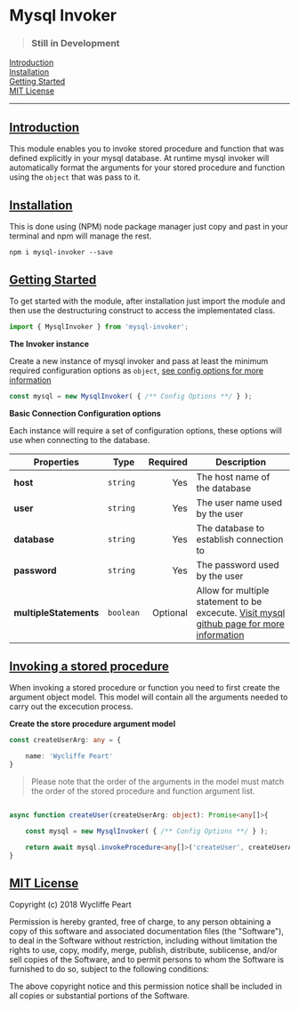# Mysql Invoker


> ### Still in Development

[Introduction](#introduction) <br />
[Installation](#installation) <br />
[Getting Started](#getting-started) <br />
[MIT License](#mit-license) <br />

****

## [Introduction](#introduction)

This module enables you to invoke stored procedure and function that was defined explicitly in your mysql database. At runtime mysql invoker will automatically format the arguments for your stored procedure and function using the `object` that was pass to it.


## [Installation](#installation)

This is done using (NPM) node package manager just copy and past in your terminal and npm will manage the rest.

```npm
npm i mysql-invoker --save
```

## [Getting Started](#getting-started)

To get started with the module, after installation just import the module and then use the destructuring construct to access the implementated class.

```js
import { MysqlInvoker } from 'mysql-invoker';
```

**The Invoker instance**

Create a new instance of mysql invoker and pass at least the minimum required configuration options as `object`, [see config options  for more information](https://github.com/mysqljs/mysql#connection-options)

```js
const mysql = new MysqlInvoker( { /** Config Options **/ } );
```

**Basic Connection Configuration options**

Each instance will require a set of configuration options, these options will use when connecting to the database.

| Properties       | Type     | Required   | Description
|----------------- | ---------| ---------:|----------------------------------
| **host**   | `string` | Yes       | The host name of the database
| **user** | `string` | Yes       | The user name used by the user
| **database**      | `string` | Yes  | The database to establish connection to
| **password**      | `string` | Yes  | The password used by the user
| **multipleStatements**   | `boolean` | Optional  | Allow for multiple statement to be excecute. [Visit mysql github page for more information](https://github.com/mysqljs/mysql#multiple-statement-queries)

## [Invoking a stored procedure](#configuration-options)

When invoking a stored procedure or function you need to first create the argument object model. This model will contain all the arguments needed to carry out the excecution process.


**Create the store procedure argument model**

```ts
const createUserArg: any = {

    name: 'Wycliffe Peart'
}
```

>  Please note that the order of the arguments in the model must match the order of the stored procedure and function argument list.


```ts

async function createUser(createUserArg: object): Promise<any[]>{

    const mysql = new MysqlInvoker( { /** Config Options **/ } );

    return await mysql.invokeProcedure<any[]>('createUser', createUserArg);
}
```

## [MIT License](#min-license)

Copyright (c) 2018 Wycliffe Peart

Permission is hereby granted, free of charge, to any person obtaining a copy
of this software and associated documentation files (the "Software"), to deal
in the Software without restriction, including without limitation the rights
to use, copy, modify, merge, publish, distribute, sublicense, and/or sell
copies of the Software, and to permit persons to whom the Software is
furnished to do so, subject to the following conditions:

The above copyright notice and this permission notice shall be included in all
copies or substantial portions of the Software.